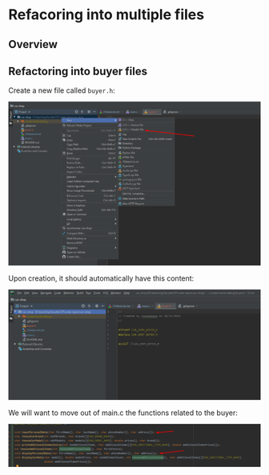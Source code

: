 # Refacoring into multiple files

## Overview

## Refactoring into buyer files

Create a new file called `buyer.h`:

![1_create_new_file.png](images/refactoring-car-shop/modular/1_create_new_file.png)

Upon creation, it should automatically have this content:

![2_buyer_created.png](images/refactoring-car-shop/modular/2_buyer_created.png)

We will want to move out of main.c the functions related to the buyer:

![3_move_input_display_personal_data.png](images/refactoring-car-shop/modular/3_move_input_display_personal_data.png)

